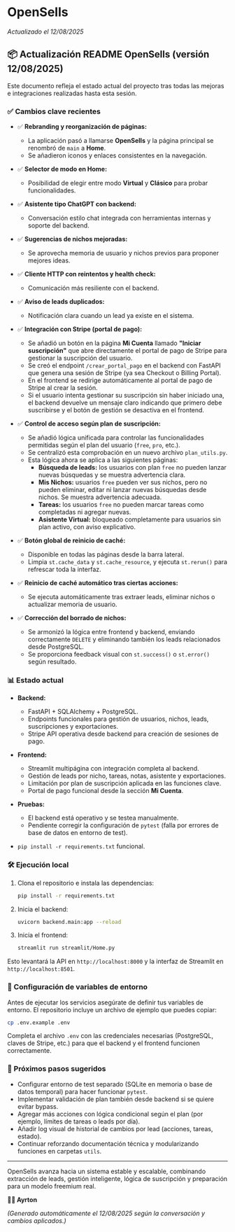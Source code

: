 # OpenSells

*Actualizado el 12/08/2025*

## 📦 Actualización README OpenSells (versión 12/08/2025)

Este documento refleja el estado actual del proyecto tras todas las mejoras e integraciones realizadas hasta esta sesión.

### ✅ Cambios clave recientes

- ✅ **Rebranding y reorganización de páginas:**
  - La aplicación pasó a llamarse **OpenSells** y la página principal se renombró de `main` a **Home**.
  - Se añadieron iconos y enlaces consistentes en la navegación.

- ✅ **Selector de modo en Home:**
  - Posibilidad de elegir entre modo **Virtual** y **Clásico** para probar funcionalidades.

- ✅ **Asistente tipo ChatGPT con backend:**
  - Conversación estilo chat integrada con herramientas internas y soporte del backend.

- ✅ **Sugerencias de nichos mejoradas:**
  - Se aprovecha memoria de usuario y nichos previos para proponer mejores ideas.

- ✅ **Cliente HTTP con reintentos y health check:**
  - Comunicación más resiliente con el backend.

- ✅ **Aviso de leads duplicados:**
  - Notificación clara cuando un lead ya existe en el sistema.

- ✅ **Integración con Stripe (portal de pago):**
  - Se añadió un botón en la página **Mi Cuenta** llamado **"Iniciar suscripción"** que abre directamente el portal de pago de Stripe para gestionar la suscripción del usuario.
  - Se creó el endpoint `/crear_portal_pago` en el backend con FastAPI que genera una sesión de Stripe (ya sea Checkout o Billing Portal).
  - En el frontend se redirige automáticamente al portal de pago de Stripe al crear la sesión.
  - Si el usuario intenta gestionar su suscripción sin haber iniciado una, el backend devuelve un mensaje claro indicando que primero debe suscribirse y el botón de gestión se desactiva en el frontend.

- ✅ **Control de acceso según plan de suscripción:**
  - Se añadió lógica unificada para controlar las funcionalidades permitidas según el plan del usuario (`free`, `pro`, etc.).
  - Se centralizó esta comprobación en un nuevo archivo `plan_utils.py`.
  - Esta lógica ahora se aplica a las siguientes páginas:
    - **Búsqueda de leads:** los usuarios con plan `free` no pueden lanzar nuevas búsquedas y se muestra advertencia clara.
    - **Mis Nichos:** usuarios `free` pueden ver sus nichos, pero no pueden eliminar, editar ni lanzar nuevas búsquedas desde nichos. Se muestra advertencia adecuada.
    - **Tareas:** los usuarios `free` no pueden marcar tareas como completadas ni agregar nuevas.
    - **Asistente Virtual:** bloqueado completamente para usuarios sin plan activo, con aviso explicativo.

- ✅ **Botón global de reinicio de caché:**
  - Disponible en todas las páginas desde la barra lateral.
  - Limpia `st.cache_data` y `st.cache_resource`, y ejecuta `st.rerun()` para refrescar toda la interfaz.

- ✅ **Reinicio de caché automático tras ciertas acciones:**
  - Se ejecuta automáticamente tras extraer leads, eliminar nichos o actualizar memoria de usuario.

- ✅ **Corrección del borrado de nichos:**
  - Se armonizó la lógica entre frontend y backend, enviando correctamente `DELETE` y eliminando también los leads relacionados desde PostgreSQL.
  - Se proporciona feedback visual con `st.success()` o `st.error()` según resultado.

### 📊 Estado actual

- **Backend:**
  - FastAPI + SQLAlchemy + PostgreSQL.
  - Endpoints funcionales para gestión de usuarios, nichos, leads, suscripciones y exportaciones.
  - Stripe API operativa desde backend para creación de sesiones de pago.

- **Frontend:**
  - Streamlit multipágina con integración completa al backend.
  - Gestión de leads por nicho, tareas, notas, asistente y exportaciones.
  - Limitación por plan de suscripción aplicada en las funciones clave.
  - Portal de pago funcional desde la sección **Mi Cuenta**.

- **Pruebas:**
  - El backend está operativo y se testea manualmente.
  - Pendiente corregir la configuración de `pytest` (falla por errores de base de datos en entorno de test).
- `pip install -r requirements.txt` funcional.

### 🛠️ Ejecución local

1. Clona el repositorio e instala las dependencias:

   ```bash
   pip install -r requirements.txt
   ```

2. Inicia el backend:

   ```bash
   uvicorn backend.main:app --reload
   ```

3. Inicia el frontend:

   ```bash
   streamlit run streamlit/Home.py
   ```

Esto levantará la API en `http://localhost:8000` y la interfaz de Streamlit en `http://localhost:8501`.

### 🔑 Configuración de variables de entorno

Antes de ejecutar los servicios asegúrate de definir tus variables de entorno. El repositorio incluye un archivo de ejemplo que puedes copiar:

```bash
cp .env.example .env
```

Completa el archivo `.env` con las credenciales necesarias (PostgreSQL, claves de Stripe, etc.) para que el backend y el frontend funcionen correctamente.

### 🚀 Próximos pasos sugeridos

- Configurar entorno de test separado (SQLite en memoria o base de datos temporal) para hacer funcionar `pytest`.
- Implementar validación de plan también desde backend si se quiere evitar bypass.
- Agregar más acciones con lógica condicional según el plan (por ejemplo, límites de tareas o leads por día).
- Añadir log visual de historial de cambios por lead (acciones, tareas, estado).
- Continuar reforzando documentación técnica y modularizando funciones en carpetas `utils`.

---

OpenSells avanza hacia un sistema estable y escalable, combinando extracción de leads, gestión inteligente, lógica de suscripción y preparación para un modelo freemium real.

**👨‍💻 Ayrton**

*(Generado automáticamente el 12/08/2025 según la conversación y cambios aplicados.)*
